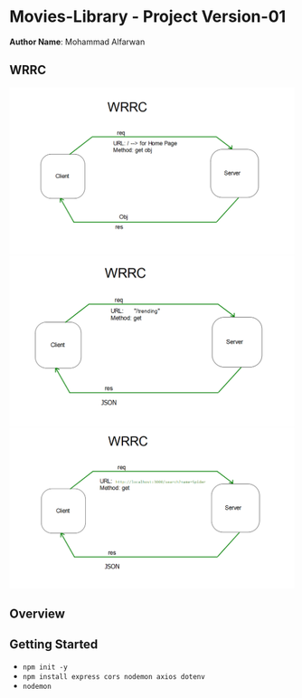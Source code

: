 # Movies-Library - Project Version-01

**Author Name**: Mohammad Alfarwan

## WRRC
![WRRC](./Images/image.png)
![WRRC](./Images/Screenshot%202024-05-01%20145658.png)
![WRRC](./Images/Screenshot%202024-05-01%20150006.png)

## Overview

## Getting Started
* `npm init -y`
* `npm install express cors nodemon axios dotenv`
* `nodemon`

